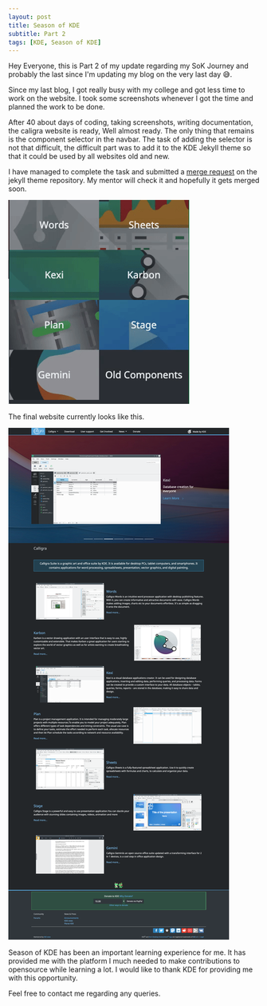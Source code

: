 ```yaml
---
layout: post
title: Season of KDE
subtitle: Part 2
tags: [KDE, Season of KDE]
---
```


Hey Everyone, this is Part 2 of my update regarding my SoK Journey and probably the last since I'm updating my blog on the very last day 😅.

Since my last blog, I got really busy with my college and got less time to work on the website. I took some screenshots whenever I got the time and planned the work to be done.

After 40 about days of coding, taking screenshots, writing documentation, the caligra website is ready, Well almost ready. The only thing that remains is the component selector in the navbar. The task of adding the selector is not that difficult, the difficult part was to add it to the KDE Jekyll theme so that it could be used by all websites old and new.

I have managed to complete the task and submitted a [merge request](https://invent.kde.org/websites/jekyll-kde-theme/merge_requests) on the jekyll theme repository. My mentor will check it and hopefully it gets merged soon.

<img src="/img/selector.gif" class="img-responsive center-block" alt="Calligra Component Selector Gif">

The final website currently looks like this.

![Calligra Website Screenshot](/img/calligra-website-ss.png "Calligra Website")

Season of KDE has been an important learning experience for me. It has provided me with the platform I much needed to make contributions to opensource while learning a lot. I would like to thank KDE for providing me with this opportunity.

Feel free to contact me regarding any queries.
